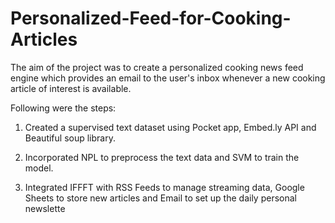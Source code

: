 # Personalized-Feed-for-Cooking-Articles

The aim of the project was to create a personalized cooking news feed engine which provides an email to the user's inbox whenever a new cooking article of interest is available.

Following were the steps:

1. Created a supervised text dataset using Pocket app, Embed.ly API and Beautiful soup library.

2. Incorporated NPL to preprocess the text data and SVM to train the model.

3. Integrated IFFFT with RSS Feeds to manage streaming data, Google Sheets to store
new articles and Email to set up the daily personal newslette
